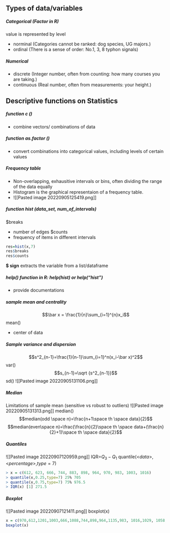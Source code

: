 ## Types of data/variables
##### Categorical (Factor in R)
value is represented by level
- norminal (Categories cannot be ranked: dog species, UG majors.)
- ordinal (There is a sense of order: No.1, 3, 8 typhon signals)
##### Numerical 
- discrete (Integer number, often from counting: how many courses you are taking.)
- continuous (Real number, often from measurements: your height.)

## Descriptive functions on Statistics
##### function c ()
- combine vectors/ combinations of data

##### function as.factor ()
- convert combinations into categorical values, including levels of certain values

##### Frequency table
- Non-overlapping, exhausitive intervals or bins, often dividing the range of the data equally
- Histogram is the graphical representaion of a frequency table.
- ![[Pasted image 20220905125419.png]]

##### function hist (data_set, num_of_intervals)
$breaks 
- number of edges
$counts
- frequency of items in different intervals
```R
res=hist(x,7)
res$breaks
res$counts
```
**$ sign** extracts the variable from a list/dataframe

##### help() function in R: help(hist) or help(“hist”)
- provide documentations

##### sample mean and centrality
$$\bar x = \frac{1}{n}\sum_{i=1}^{n}x_i$$
mean()
- center of data

##### Sample variance and dispersion
$$s^2_{n-1}=\frac{1}{n-1}\sum_{i=1}^n(x_i-\bar x)^2$$
var()
$$s_{n-1}=\sqrt {s^2_{n-1}}$$
sd()
![[Pasted image 20220905131106.png]]

##### Median
Limitations of sample mean (sensitive vs robust to outliers)
![[Pasted image 20220905131313.png]]
median()
$$median(odd \space n)=\frac{n+1\space th \space data}{2}$$
$$median(even\space n)=\frac{\frac{n}{2}\space th \space data+(\frac{n}{2}+1)\space th \space data}{2}$$

##### Quantiles
![[Pasted image 20220907120959.png]]
IQR=$Q_3-Q_1$
quantile(<$data$>,<$percentage$>,$type=7$)
```R
> x = c(612, 623, 666, 744, 883, 898, 964, 970, 983, 1003, 1016) 
> quantile(x,0.25,type=7) 25% 705 
> quantile(x,0.75,type=7) 75% 976.5 
> IQR(x) [1] 271.5
```
##### Boxplot
![[Pasted image 20220907121411.png]]
boxplot(x)
```R
x = c(970,612,1201,1003,666,1088,744,898,964,1135,983, 1016,1029, 1058, 1085, 1122, 1022, 623, 1197, 883) 
boxplot(x)
```
